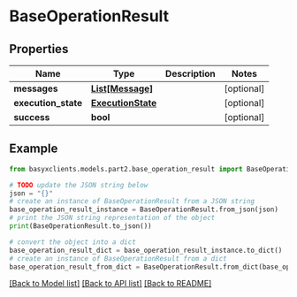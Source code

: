 # BaseOperationResult


## Properties

Name | Type | Description | Notes
------------ | ------------- | ------------- | -------------
**messages** | [**List[Message]**](Message.md) |  | [optional] 
**execution_state** | [**ExecutionState**](ExecutionState.md) |  | [optional] 
**success** | **bool** |  | [optional] 

## Example

```python
from basyxclients.models.part2.base_operation_result import BaseOperationResult

# TODO update the JSON string below
json = "{}"
# create an instance of BaseOperationResult from a JSON string
base_operation_result_instance = BaseOperationResult.from_json(json)
# print the JSON string representation of the object
print(BaseOperationResult.to_json())

# convert the object into a dict
base_operation_result_dict = base_operation_result_instance.to_dict()
# create an instance of BaseOperationResult from a dict
base_operation_result_from_dict = BaseOperationResult.from_dict(base_operation_result_dict)
```
[[Back to Model list]](../README.md#documentation-for-models) [[Back to API list]](../README.md#documentation-for-api-endpoints) [[Back to README]](../README.md)


